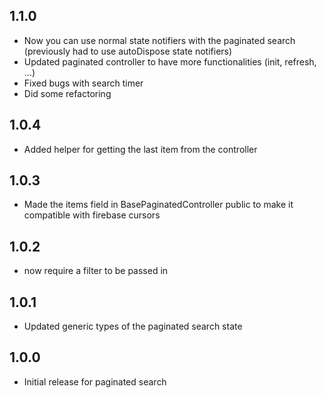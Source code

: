 ## 1.1.0
* Now you can use normal state notifiers with the paginated search (previously had to use autoDispose state notifiers)
* Updated paginated controller to have more functionalities (init, refresh, ...)
* Fixed bugs with search timer
* Did some refactoring

## 1.0.4
* Added helper for getting the last item from the controller

## 1.0.3
* Made the items field in BasePaginatedController public to make it compatible with firebase cursors

## 1.0.2
* now require a filter to be passed in

## 1.0.1
* Updated generic types of the paginated search state

## 1.0.0
* Initial release for paginated search
